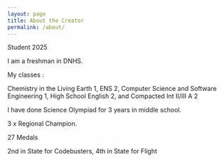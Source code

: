 ```yaml
---
layout: page
title: About the Creator 
permalink: /about/
---
```

Student 2025 


I am a freshman in DNHS. 

My classes :

Chemistry in the Living Earth 1, ENS 2, Computer Science and Software Engineering 1, High School English 2, and Compacted Int II/III A 2

I have done Science Olympiad for 3 years in middle school.

3 x Regional Champion. 

27 Medals

2nd in State for Codebusters, 4th in State for Flight 


